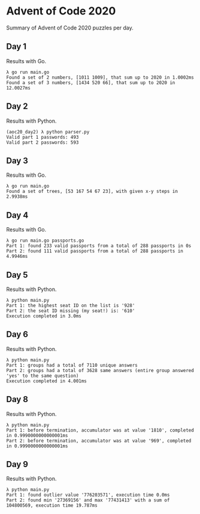 # Advent of Code 2020

Summary of Advent of Code 2020 puzzles per day.

## Day 1

Results with Go.
```
λ go run main.go
Found a set of 2 numbers, [1011 1009], that sum up to 2020 in 1.0002ms
Found a set of 3 numbers, [1434 520 66], that sum up to 2020 in 12.0027ms
```

## Day 2

Results with Python.
```
(aoc20_day2) λ python parser.py
Valid part 1 passwords: 493
Valid part 2 passwords: 593
```

## Day 3

Results with Go.
```
λ go run main.go
Found a set of trees, [53 167 54 67 23], with given x-y steps in 2.9938ms
```

## Day 4

Results with Go.
```
λ go run main.go passports.go
Part 1: found 233 valid passports from a total of 288 passports in 0s
Part 2: found 111 valid passports from a total of 288 passports in 4.9946ms
```

## Day 5

Results with Python.
```
λ python main.py
Part 1: the highest seat ID on the list is '928'
Part 2: the seat ID missing (my seat!) is: '610'
Execution completed in 3.0ms
```

## Day 6

Results with Python.

```
λ python main.py
Part 1: groups had a total of 7110 unique answers
Part 2: groups had a total of 3628 same answers (entire group answered 'yes' to the same question)
Execution completed in 4.001ms
```

## Day 8

Results with Python.

```
λ python main.py
Part 1: before termination, accumulator was at value '1810', completed in 0.9990000000000001ms
Part 2: before termination, accumulator was at value '969', completed in 0.9990000000000001ms
```

## Day 9

Results with Python.

```
λ python main.py
Part 1: found outlier value '776203571', execution time 0.0ms
Part 2: found min '27369156' and max '77431413' with a sum of 104800569, execution time 19.787ms
```
